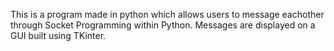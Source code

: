 This is a program made in python which allows users to message eachother through Socket Programming within Python. 
Messages are displayed on a GUI built using TKinter.
